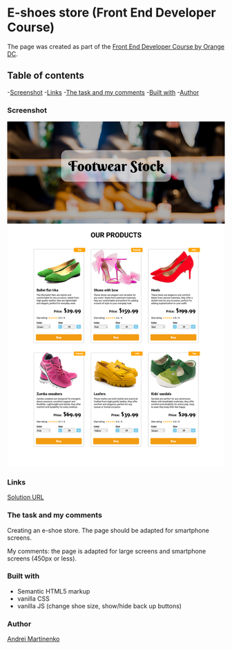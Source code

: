 # E-shoes store (Front End Developer Course)

The page was created as part of the [Front End Developer Course by Orange DC](https://digitalcenter.orange.md/).

## Table of contents

-[Screenshot](#screenshot)
-[Links](#links)
-[The task and my comments](#the-task-and-my-comments)
-[Built with](#built-with)
-[Author](#author)

### Screenshot

![](./images/screenshot.png)

### Links

[Solution URL](#)

### The task and my comments

Creating an e-shoe store. The page should be adapted for smartphone screens. 

My comments: the page is adapted for large screens and smartphone screens (450px or less). 


### Built with

- Semantic HTML5 markup
- vanilla CSS
- vanilla JS (change shoe size, show/hide back up buttons)

### Author

[Andrei Martinenko](https://github.com/AxinitM)
